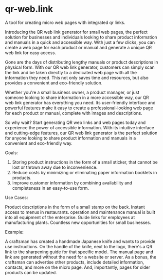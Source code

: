 # qr-web.link
A tool for creating micro web pages with integrated qr links.

Introducing the QR web link generator for small web pages, the perfect solution for businesses and individuals looking to share product information and manuals in a quick and accessible way. With just a few clicks, you can create a web page for each product or manual and generate a unique QR web link for easy access.

Gone are the days of distributing lengthy manuals or product descriptions in physical form. With our QR web link generator, customers can simply scan the link and be taken directly to a dedicated web page with all the information they need. This not only saves time and resources, but also provides a convenient and eco-friendly solution.

Whether you're a small business owner, a product manager, or just someone looking to share information in a more accessible way, our QR web link generator has everything you need. Its user-friendly interface and powerful features make it easy to create a professional-looking web page for each product or manual, complete with images and descriptions.

So why wait? Start generating QR web links and web pages today and experience the power of accessible information. With its intuitive interface and cutting-edge features, our QR web link generator is the perfect solution for anyone looking to share product information and manuals in a convenient and eco-friendly way.


Goals:

1. Storing product instructions in the form of a small sticker, that cannot be lost or thrown away due to inconvenience.
2. Reduce costs by minimizing or eliminating paper information booklets in products.
3. Improve customer information by combining availability and completeness in an easy-to-use form.


Use Cases:

  Product descriptions in the form of a small stamp on the back.
  Instant access to menus in restaurants.
  operation and maintenance manual is built into all equipment of the enterprise.
  Guide links for employees at manufacturing plants.
  Countless new opportunities for small businesses.


Example:
	
A craftsman has created a handmade Japanese knife and wants to provide use instructions. On the handle of the knife, next to the logo, there's a QR link to the sharpening guide for that specific model. The manual page and link are generated without the need for a website or server. As a bonus, the craftsman can advertise other products, include detailed information, contacts, and more on the micro page. And, importantly, pages for older products can be updated.
